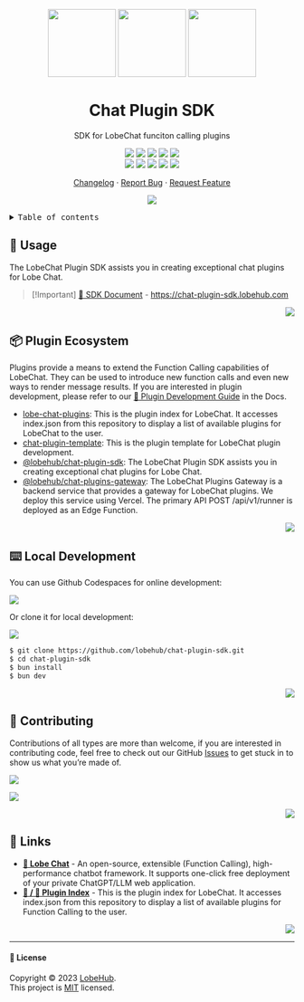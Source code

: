 <a name="readme-top"></a>

<div align="center">

<img height="120" src="https://registry.npmmirror.com/@lobehub/assets-logo/1.0.0/files/assets/logo-3d.webp">
<img height="120" src="https://gw.alipayobjects.com/zos/kitchen/qJ3l3EPsdW/split.svg">
<img height="120" src="https://registry.npmmirror.com/@lobehub/assets-emoji/1.3.0/files/assets/puzzle-piece.webp">

<h1>Chat Plugin SDK</h1>

SDK for LobeChat funciton calling plugins

[![][🤯-🧩-lobehub-shield]][🤯-🧩-lobehub-link]
[![][npm-release-shield]][npm-release-link]
[![][github-releasedate-shield]][github-releasedate-link]
[![][github-action-test-shield]][github-action-test-link]
[![][github-action-release-shield]][github-action-release-link]<br/>
[![][github-contributors-shield]][github-contributors-link]
[![][github-forks-shield]][github-forks-link]
[![][github-stars-shield]][github-stars-link]
[![][github-issues-shield]][github-issues-link]
[![][github-license-shield]][github-license-link]

[Changelog](./CHANGELOG.md) · [Report Bug][github-issues-link] · [Request Feature][github-issues-link]

![](https://raw.githubusercontent.com/andreasbm/readme/master/assets/lines/rainbow.png)

</div>

<!-- LINK GROUP -->

<details>
<summary><kbd>Table of contents</kbd></summary>

#### TOC

- [🤯 Usage](#-usage)
- [📦 Plugin Ecosystem](#-plugin-ecosystem)
- [⌨️ Local Development](#️-local-development)
- [🤝 Contributing](#-contributing)
- [🔗 Links](#-links)

####

</details>

## 🤯 Usage

The LobeChat Plugin SDK assists you in creating exceptional chat plugins for Lobe Chat.

> \[!Important]
> [📘 SDK Document](https://chat-plugin-sdk.lobehub.com) - <https://chat-plugin-sdk.lobehub.com>

<div align="right">

[![][back-to-top]](#readme-top)

</div>

## 📦 Plugin Ecosystem

Plugins provide a means to extend the Function Calling capabilities of LobeChat. They can be used to introduce new function calls and even new ways to render message results. If you are interested in plugin development, please refer to our [📘 Plugin Development Guide][plugin-development-docs] in the Docs.

- [lobe-chat-plugins][lobe-chat-plugins]: This is the plugin index for LobeChat. It accesses index.json from this repository to display a list of available plugins for LobeChat to the user.
- [chat-plugin-template][chat-plugin-template]: This is the plugin template for LobeChat plugin development.
- [@lobehub/chat-plugin-sdk][chat-plugin-sdk]: The LobeChat Plugin SDK assists you in creating exceptional chat plugins for Lobe Chat.
- [@lobehub/chat-plugins-gateway][chat-plugins-gateway]: The LobeChat Plugins Gateway is a backend service that provides a gateway for LobeChat plugins. We deploy this service using Vercel. The primary API POST /api/v1/runner is deployed as an Edge Function.

<div align="right">

[![][back-to-top]](#readme-top)

</div>

## ⌨️ Local Development

You can use Github Codespaces for online development:

[![][github-codespace-shield]][github-codespace-link]

Or clone it for local development:

[![][bun-shield]][bun-link]

```bash
$ git clone https://github.com/lobehub/chat-plugin-sdk.git
$ cd chat-plugin-sdk
$ bun install
$ bun dev
```

<div align="right">

[![][back-to-top]](#readme-top)

</div>

## 🤝 Contributing

Contributions of all types are more than welcome, if you are interested in contributing code, feel free to check out our GitHub [Issues][github-issues-link] to get stuck in to show us what you’re made of.

[![][pr-welcome-shield]][pr-welcome-link]

[![][github-contrib-shield]][github-contrib-link]

<div align="right">

[![][back-to-top]](#readme-top)

</div>

## 🔗 Links

- **[🤖 Lobe Chat](https://github.com/lobehub/lobe-chat)** - An open-source, extensible (Function Calling), high-performance chatbot framework. It supports one-click free deployment of your private ChatGPT/LLM web application.
- **[🧩 / 🏪 Plugin Index](https://github.com/lobehub/lobe-chat-plugins)** - This is the plugin index for LobeChat. It accesses index.json from this repository to display a list of available plugins for Function Calling to the user.

<div align="right">

[![][back-to-top]](#readme-top)

</div>

---

#### 📝 License

Copyright © 2023 [LobeHub][profile-link]. <br />
This project is [MIT](./LICENSE) licensed.

<!-- LINK GROUP -->

[🤯-🧩-lobehub-link]: https://github.com/lobehub/lobe-chat-plugins
[🤯-🧩-lobehub-shield]: https://img.shields.io/badge/%F0%9F%A4%AF%20%26%20%F0%9F%A7%A9%20LobeHub-Plugin-95f3d9?labelColor=black&style=flat-square
[back-to-top]: https://img.shields.io/badge/-BACK_TO_TOP-black?style=flat-square
[bun-link]: https://bun.sh
[bun-shield]: https://img.shields.io/badge/-speedup%20with%20bun-black?logo=bun&style=for-the-badge
[plugin-development-docs]: https://lobehub.com/docs/usage/plugins/development
[chat-plugin-sdk]: https://github.com/lobehub/chat-plugin-sdk
[chat-plugin-template]: https://github.com/lobehub/chat-plugin-template
[chat-plugins-gateway]: https://github.com/lobehub/chat-plugins-gateway
[github-action-release-link]: https://github.com/lobehub/chat-plugin-sdk/actions/workflows/release.yml
[github-action-release-shield]: https://img.shields.io/github/actions/workflow/status/lobehub/chat-plugin-sdk/release.yml?label=release&labelColor=black&logo=githubactions&logoColor=white&style=flat-square
[github-action-test-link]: https://github.com/lobehub/chat-plugin-sdk/actions/workflows/test.yml
[github-action-test-shield]: https://img.shields.io/github/actions/workflow/status/lobehub/chat-plugin-sdk/test.yml?label=test&labelColor=black&logo=githubactions&logoColor=white&style=flat-square
[github-codespace-link]: https://codespaces.new/lobehub/chat-plugin-sdk
[github-codespace-shield]: https://github.com/codespaces/badge.svg
[github-contrib-link]: https://github.com/lobehub/chat-plugin-sdk/graphs/contributors
[github-contrib-shield]: https://contrib.rocks/image?repo=lobehub%2Fchat-plugin-sdk
[github-contributors-link]: https://github.com/lobehub/chat-plugin-sdk/graphs/contributors
[github-contributors-shield]: https://img.shields.io/github/contributors/lobehub/chat-plugin-sdk?color=c4f042&labelColor=black&style=flat-square
[github-forks-link]: https://github.com/lobehub/chat-plugin-sdk/network/members
[github-forks-shield]: https://img.shields.io/github/forks/lobehub/chat-plugin-sdk?color=8ae8ff&labelColor=black&style=flat-square
[github-issues-link]: https://github.com/lobehub/chat-plugin-sdk/issues
[github-issues-shield]: https://img.shields.io/github/issues/lobehub/chat-plugin-sdk?color=ff80eb&labelColor=black&style=flat-square
[github-license-link]: https://github.com/lobehub/chat-plugin-sdk/blob/main/LICENSE
[github-license-shield]: https://img.shields.io/github/license/lobehub/chat-plugin-sdk?color=white&labelColor=black&style=flat-square
[github-releasedate-link]: https://github.com/lobehub/chat-plugin-sdk/releases
[github-releasedate-shield]: https://img.shields.io/github/release-date/lobehub/chat-plugin-sdk?labelColor=black&style=flat-square
[github-stars-link]: https://github.com/lobehub/chat-plugin-sdk/network/stargazers
[github-stars-shield]: https://img.shields.io/github/stars/lobehub/chat-plugin-sdk?color=ffcb47&labelColor=black&style=flat-square
[lobe-chat-plugins]: https://github.com/lobehub/lobe-chat-plugins
[npm-release-link]: https://www.npmjs.com/package/@lobehub/chat-plugin-sdk
[npm-release-shield]: https://img.shields.io/npm/v/@lobehub/chat-plugin-sdk?color=369eff&labelColor=black&logo=npm&logoColor=white&style=flat-square
[pr-welcome-link]: https://github.com/lobehub/chat-plugin-sdk/pulls
[pr-welcome-shield]: https://img.shields.io/badge/%F0%9F%A4%AF%20PR%20WELCOME-%E2%86%92-ffcb47?labelColor=black&style=for-the-badge
[profile-link]: https://github.com/lobehub
